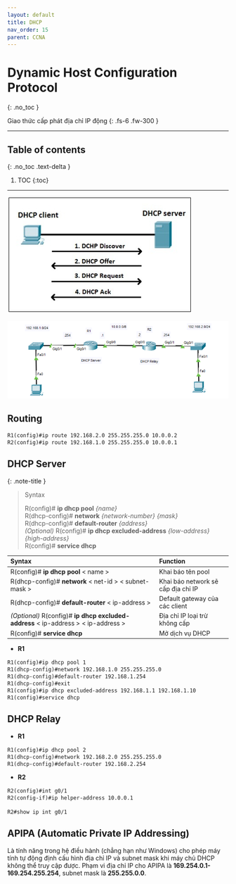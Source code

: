```yaml
---
layout: default
title: DHCP
nav_order: 15
parent: CCNA
---
```


# Dynamic Host Configuration Protocol
{: .no_toc }

Giao thức cấp phát địa chỉ IP động
{: .fs-6 .fw-300 }

---

## Table of contents
{: .no_toc .text-delta }

1. TOC
{:toc}

---

![Alt text](/docs/CCNA/img/dhcp-process.png)

![image](/docs/CCNA/img/dhcp-lap.png)

## Routing

```
R1(config)#ip route 192.168.2.0 255.255.255.0 10.0.0.2
R2(config)#ip route 192.168.1.0 255.255.255.0 10.0.0.1
```

## DHCP Server

{: .note-title }
> Syntax
>
> R(config)# __ip dhcp pool__ _{name}_ <br/>
> R(dhcp-config)# __network__ _{network-number}_ _{mask}_ <br/>
> R(dhcp-config)# __default-router__ _{address}_ <br/>
> _(Optional)_ R(config)# __ip dhcp excluded-address__ _{low-address}_ _{high-address}_ <br/>
> R(config)# __service dhcp__

| Syntax | Function |
|:---|:---|
| R(config)# **ip dhcp pool** < name > | Khai báo tên pool |
| R(dhcp-config)# **network** < net-id > < subnet-mask > | Khai báo network sẽ cấp địa chỉ IP |
| R(dhcp-config)# **default-router** < ip-address > | Default gateway của các client |
| _(Optional)_ R(config)# **ip dhcp excluded-address** < ip-address > < ip-address > | Địa chỉ IP loại trừ không cấp |
| R(config)# **service dhcp** | Mở dịch vụ DHCP |

* **R1**

```
R1(config)#ip dhcp pool 1
R1(dhcp-config)#network 192.168.1.0 255.255.255.0
R1(dhcp-config)#default-router 192.168.1.254
R1(dhcp-config)#exit
R1(config)#ip dhcp excluded-address 192.168.1.1 192.168.1.10
R1(config)#service dhcp 
```

## DHCP Relay

* **R1**

```
R1(config)#ip dhcp pool 2
R1(dhcp-config)#network 192.168.2.0 255.255.255.0
R1(dhcp-config)#default-router 192.168.2.254
```

* **R2**

```
R2(config)#int g0/1
R2(config-if)#ip helper-address 10.0.0.1

R2#show ip int g0/1
```

## APIPA (Automatic Private IP Addressing)

Là tính năng trong hệ điều hành (chẳng hạn như Windows) cho phép máy tính tự động định cấu hình địa chỉ IP và subnet mask khi máy chủ DHCP không thể truy cập được. Phạm vi địa chỉ IP cho APIPA là __169.254.0.1-169.254.255.254__, subnet mask là __255.255.0.0__.

